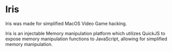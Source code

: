 # Iris


Iris was made for simplified MacOS Video Game hacking. 

Iris is an injectable Memory manipulation platform which utilizes QuickJS to expose memory manipulation functions to JavaScript, allowing for simplified memory manipulation.

